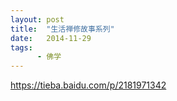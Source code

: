 ```yaml
---
layout: post
title:  "生活禅修故事系列"
date:   2014-11-29
tags:
      - 佛学
---
```



https://tieba.baidu.com/p/2181971342





